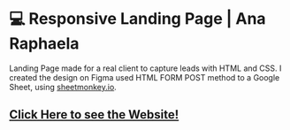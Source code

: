 # 💻 Responsive Landing Page | Ana Raphaela
Landing Page made for a real client to capture leads with HTML and CSS. I created the design on Figma used HTML FORM POST method to a Google Sheet, using [sheetmonkey.io](https://www.sheetmonkey.io/).
## [Click Here to see the Website!](https://anaraphaela.netlify.app/)
